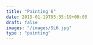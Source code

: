 ```yaml
---
title: "Painting 6"
date: 2019-01-19T05:35:19+00:00
draft: false
images: "/images/SL6.jpg"
type : "painting"
---
```

